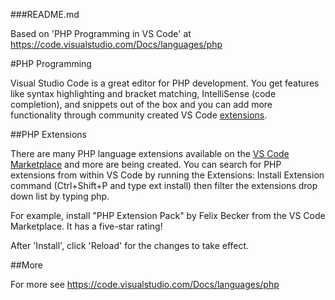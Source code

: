###README.md

Based on 'PHP Programming in VS Code' at https://code.visualstudio.com/Docs/languages/php

#PHP Programming

Visual Studio Code is a great editor for PHP development. You get features like syntax highlighting and bracket matching, IntelliSense (code completion), and snippets out of the box and you can add more functionality through community created VS Code [extensions](https://code.visualstudio.com/docs/editor/extension-gallery).

##PHP Extensions

There are many PHP language extensions available on the [VS Code Marketplace](https://marketplace.visualstudio.com/VSCode) and more are being created. You can search for PHP extensions from within VS Code by running the Extensions: Install Extension command (Ctrl+Shift+P and type ext install) then filter the extensions drop down list by typing php.

For example, install "PHP Extension Pack" by Felix Becker from the VS Code Marketplace. 
It has a five-star rating! 

After 'Install', click 'Reload' for the changes to take effect.

##More

For more see https://code.visualstudio.com/Docs/languages/php
